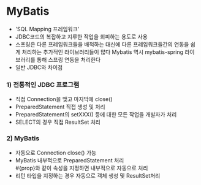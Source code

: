# MyBatis  
- 'SQL Mapping 프레임워크'  
- JDBC코드의 복잡하고 지루한 작업을 회피하는 용도로 사용  
- 스프링은 다른 프레임워크들을 배척하는 대신에 다른 프레임워크들간의 연동을 쉽게 처리하는 추가적인 라이브러리들이 많다
Mybatis 역시 mybatis-spring 라이브러리를 통해 스프링 연동을 처리한다
- 일반 JDBC와 차이점  
### 1) 전통적인 JDBC 프로그램  
- 직접 Connection을 맺고 마지막에 close()
- PreparedStatement 직접 생성 및 처리  
- PreparedStatement의 setXXX() 등에 대한 모든 작업을 개발자가 처리  
- SELECT의 경우 직접 ResultSet 처리  
### 2) MyBatis  
- 자동으로 Connection close() 가능  
- MyBatis 내부적으로 PreparedStatement 처리  
#{prop}와 같이 속성을 지정하면 내부적으로 자동으로 처리  
- 리턴 타입을 지정하는 경우 자동으로 객체 생성 및 ResultSet처리  

